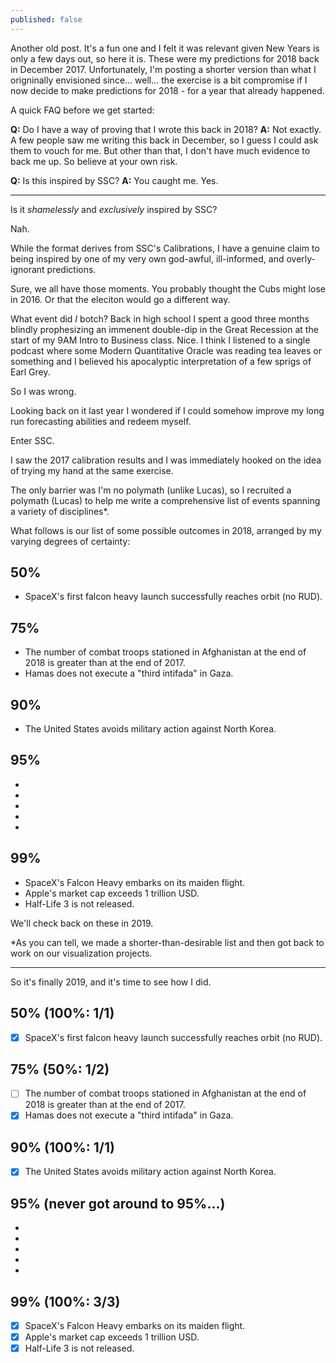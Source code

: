 ```yaml
---
published: false
---
```

Another old post. It's a fun one and I felt it was relevant given New Years is only a few days out, so here it is. These were my predictions for 2018 back in December 2017. Unfortunately, I'm posting a shorter version than what I origninally envisioned since... well... the exercise is a bit compromise if I now decide to make predictions for 2018 - for a year that already happened. 

A quick FAQ before we get started:

**Q:** Do I have a way of proving that I wrote this back in 2018? 
**A:** Not exactly. A few people saw me writing this back in December, so I guess I could ask them to vouch for me. But other than that, I don't have much evidence to back me up. So believe at your own risk.



**Q:** Is this inspired by SSC?
**A:** You caught me. Yes.

***

Is it _shamelessly_ and _exclusively_ inspired by SSC?

Nah.

While the format derives from SSC's Calibrations, I have a genuine claim to being inspired by one of my very own god-awful, ill-informed, and overly-ignorant predictions.

Sure, we all have those moments. You probably thought the Cubs might lose in 2016. Or that the eleciton would go a different way.

What event did _I_ botch? Back in high school I spent a good three months blindly prophesizing an immenent double-dip in the Great Recession at the start of my 9AM Intro to Business class. Nice. I think I listened to a single podcast where some Modern Quantitative Oracle was reading tea leaves or something and I believed his apocalyptic interpretation of a few sprigs of Earl Grey.

So I was wrong.

Looking back on it last year I wondered if I could somehow improve my long run forecasting abilities and redeem myself. 

Enter SSC.

I saw the 2017 calibration results and I was immediately hooked on the idea of trying my hand at the same exercise.

The only barrier was I'm no polymath (unlike Lucas), so I recruited a polymath (Lucas) to help me write a comprehensive list of events spanning a variety of disciplines*.

What follows is our list of some possible outcomes in 2018, arranged by my varying degrees of certainty:

## 50%
- SpaceX's first falcon heavy launch successfully reaches orbit (no RUD).

## 75%
- The number of combat troops stationed in Afghanistan at the end of 2018 is greater than at the end of 2017.
- Hamas does not execute a "third intifada" in Gaza.

## 90%
- The United States avoids military action against North Korea.

## 95%
-
-
-
-
-

## 99%
- SpaceX's Falcon Heavy embarks on its maiden flight.
- Apple's market cap exceeds 1 trillion USD.
- Half-Life 3 is not released.

We'll check back on these in 2019.

*As you can tell, we made a shorter-than-desirable list and then got back to work on our visualization projects.
***

So it's finally 2019, and it's time to see how I did.

## 50% (100%: 1/1)
- [x] SpaceX's first falcon heavy launch successfully reaches orbit (no RUD). 

## 75% (50%: 1/2)
- [ ] The number of combat troops stationed in Afghanistan at the end of 2018 is greater than at the end of 2017.
- [x] Hamas does not execute a "third intifada" in Gaza.

## 90% (100%: 1/1)
- [x] The United States avoids military action against North Korea.

## 95% (never got around to 95%...)
-
-
-
-
-

## 99% (100%: 3/3)
- [x] SpaceX's Falcon Heavy embarks on its maiden flight.
- [x] Apple's market cap exceeds 1 trillion USD.
- [x] Half-Life 3 is not released.
